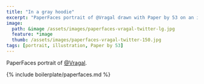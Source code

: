 ```yaml
---
title: "In a gray hoodie"
excerpt: "PaperFaces portrait of @Vragal drawn with Paper by 53 on an iPad."
image: 
  path: &image /assets/images/paperfaces-vragal-twitter-lg.jpg 
  feature: *image
  thumb: /assets/images/paperfaces-vragal-twitter-150.jpg
tags: [portrait, illustration, Paper by 53]
---
```


PaperFaces portrait of [@Vragal](http://twitter.com/Vragal).

{% include boilerplate/paperfaces.md %}